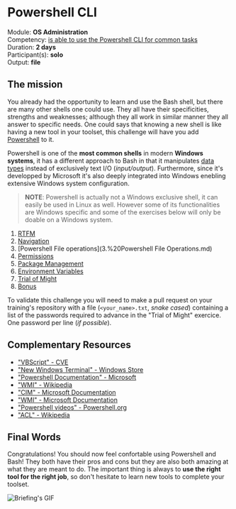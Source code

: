 
# Powershell CLI

Module: **OS Administration** </br>
Competency: [is able to use the Powershell CLI for common tasks](./evaluation.md) </br>
Duration: **2 days** </br>
Participant(s): **solo** </br>
Output: **file**

## The mission

You already had the opportunity to learn and use the Bash shell, but there are many other shells one could use. They all have their specificities, strengths and weaknesses; although they all work in similar manner they all answer to specific needs. One could says that knowing a new shell is like having a new tool in your toolset, this challenge will have you add [Powershell](https://en.wikipedia.org/wiki/PowerShell) to it.

Powershell is one of the **most common shells** in modern **Windows systems**, it has a different approach to Bash in that it manipulates [data types](https://docs.microsoft.com/en-us/powershell/scripting/lang-spec/chapter-04?view=powershell-7.1) instead of exclusively text I/O (_input/output_). Furthermore, since it's developped by Microsoft it's also deeply integrated into Windows enebling extensive Windows system configuration.

> **NOTE**: Powershell is actually not a Windows exclusive shell, it can easily be used in Linux as well. However some of its functionalities are Windows specific and some of the exercises below will only be doable on a Windows system.

1. [RTFM](1.%20rtfm.md)
2. [Navigation](2.%20navigation.md)
3. [Powershell File operations](3.%20Powershell File Operations.md)
4. [Permissions](./assets/exercises/permissions.md)
5. [Package Management](./assets/exercises/package_management.md)
6. [Environment Variables](./assets/exercises/envpath.md)
7. [Trial of Might](./assets/exercises/trial_of_might.md)
8. [Bonus](./assets/exercises/bonus.md)


To validate this challenge you will need to make a pull request on your training's repository with a file (`<your_name>.txt`, _snake cased_) containing a list of the passwords required to advance in the "Trial of Might" exercice. One password per line (_if possible_).

## Complementary Resources

* ["VBScript" - CVE](https://www.cvedetails.com/vulnerability-list/vendor_id-26/product_id-20672/Microsoft-Vbscript.html)
* ["New Windows Terminal" - Windows Store](https://github.com/microsoft/terminal)
* ["Powershell Documentation" - Microsoft](https://docs.microsoft.com/en-us/powershell/)
* ["WMI" - Wikipedia](https://en.wikipedia.org/wiki/Windows_Management_Instrumentation)
* ["CIM" - Microsoft Documentation](https://docs.microsoft.com/en-us/windows/win32/wmisdk/common-information-model)
* ["WMI" - Microsoft Documentation](https://docs.microsoft.com/en-us/windows/win32/wmisdk/wmi-start-page)
* ["Powershell videos" - Powershell.org](https://www.youtube.com/powershellorg)
* ["ACL" - Wikipedia](https://en.wikipedia.org/wiki/Access-control_list)

## Final Words

Congratulations! You should now feel confortable using Powershell and Bash! They both have their pros and cons but they are also both amazing at what they are meant to do. The important thing is always to **use the right tool for the right job**, so don't hesitate to learn new tools to complete your toolset.

![Briefing's GIF](https://c.tenor.com/jqsJ7vJKI4EAAAAC/ive-got-the-power-jim-carrey.gif)